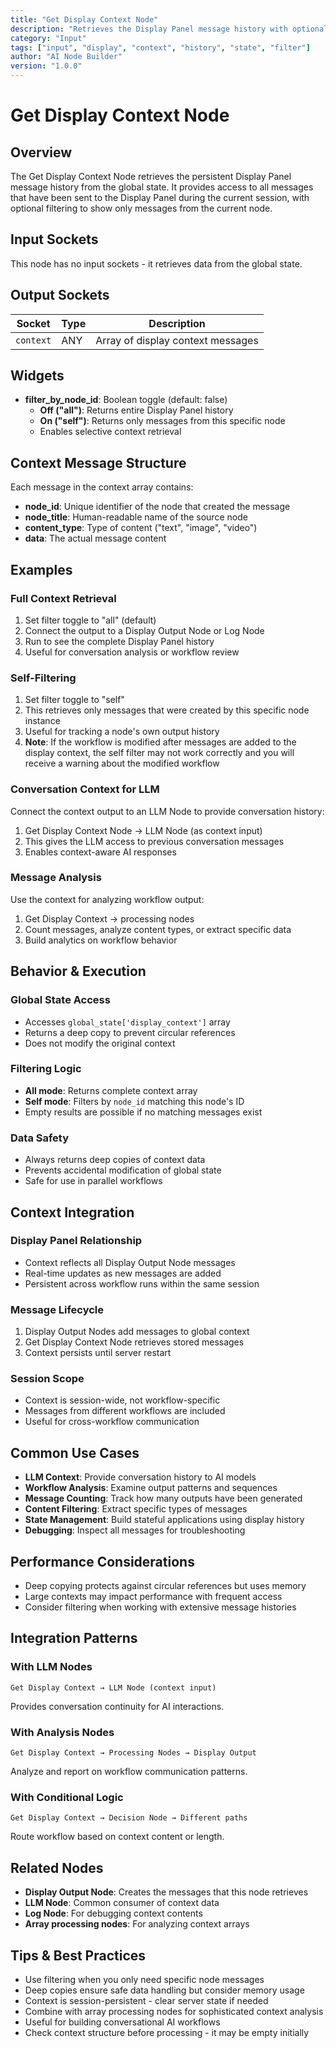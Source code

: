 ```yaml
---
title: "Get Display Context Node"
description: "Retrieves the Display Panel message history with optional filtering"
category: "Input"
tags: ["input", "display", "context", "history", "state", "filter"]
author: "AI Node Builder"
version: "1.0.0"
---
```


# Get Display Context Node

## Overview
The Get Display Context Node retrieves the persistent Display Panel message history from the global state. It provides access to all messages that have been sent to the Display Panel during the current session, with optional filtering to show only messages from the current node.

## Input Sockets
This node has no input sockets - it retrieves data from the global state.

## Output Sockets
| Socket | Type | Description |
|--------|------|-------------|
| `context` | ANY | Array of display context messages |

## Widgets
- **filter_by_node_id**: Boolean toggle (default: false)
  - **Off ("all")**: Returns entire Display Panel history
  - **On ("self")**: Returns only messages from this specific node
  - Enables selective context retrieval

## Context Message Structure
Each message in the context array contains:
- **node_id**: Unique identifier of the node that created the message
- **node_title**: Human-readable name of the source node
- **content_type**: Type of content ("text", "image", "video")
- **data**: The actual message content

## Examples

### Full Context Retrieval
1. Set filter toggle to "all" (default)
2. Connect the output to a Display Output Node or Log Node
3. Run to see the complete Display Panel history
4. Useful for conversation analysis or workflow review

### Self-Filtering
1. Set filter toggle to "self"
2. This retrieves only messages that were created by this specific node instance
3. Useful for tracking a node's own output history
4. **Note**: If the workflow is modified after messages are added to the display context, the self filter may not work correctly and you will receive a warning about the modified workflow

### Conversation Context for LLM
Connect the context output to an LLM Node to provide conversation history:
1. Get Display Context Node → LLM Node (as context input)
2. This gives the LLM access to previous conversation messages
3. Enables context-aware AI responses

### Message Analysis
Use the context for analyzing workflow output:
1. Get Display Context → processing nodes
2. Count messages, analyze content types, or extract specific data
3. Build analytics on workflow behavior

## Behavior & Execution

### Global State Access
- Accesses `global_state['display_context']` array
- Returns a deep copy to prevent circular references
- Does not modify the original context

### Filtering Logic
- **All mode**: Returns complete context array
- **Self mode**: Filters by `node_id` matching this node's ID
- Empty results are possible if no matching messages exist

### Data Safety
- Always returns deep copies of context data
- Prevents accidental modification of global state
- Safe for use in parallel workflows

## Context Integration

### Display Panel Relationship
- Context reflects all Display Output Node messages
- Real-time updates as new messages are added
- Persistent across workflow runs within the same session

### Message Lifecycle
1. Display Output Nodes add messages to global context
2. Get Display Context Node retrieves stored messages
3. Context persists until server restart

### Session Scope
- Context is session-wide, not workflow-specific
- Messages from different workflows are included
- Useful for cross-workflow communication

## Common Use Cases
- **LLM Context**: Provide conversation history to AI models
- **Workflow Analysis**: Examine output patterns and sequences
- **Message Counting**: Track how many outputs have been generated
- **Content Filtering**: Extract specific types of messages
- **State Management**: Build stateful applications using display history
- **Debugging**: Inspect all messages for troubleshooting

## Performance Considerations
- Deep copying protects against circular references but uses memory
- Large contexts may impact performance with frequent access
- Consider filtering when working with extensive message histories

## Integration Patterns

### With LLM Nodes
```
Get Display Context → LLM Node (context input)
```
Provides conversation continuity for AI interactions.

### With Analysis Nodes
```
Get Display Context → Processing Nodes → Display Output
```
Analyze and report on workflow communication patterns.

### With Conditional Logic
```
Get Display Context → Decision Node → Different paths
```
Route workflow based on context content or length.

## Related Nodes
- **Display Output Node**: Creates the messages that this node retrieves
- **LLM Node**: Common consumer of context data
- **Log Node**: For debugging context contents
- **Array processing nodes**: For analyzing context arrays

## Tips & Best Practices
- Use filtering when you only need specific node messages
- Deep copies ensure safe data handling but consider memory usage
- Context is session-persistent - clear server state if needed
- Combine with array processing nodes for sophisticated context analysis
- Useful for building conversational AI workflows
- Check context structure before processing - it may be empty initially
